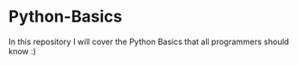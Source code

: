 # Python-Basics
In this repository I will cover the Python Basics that all programmers should know :)
